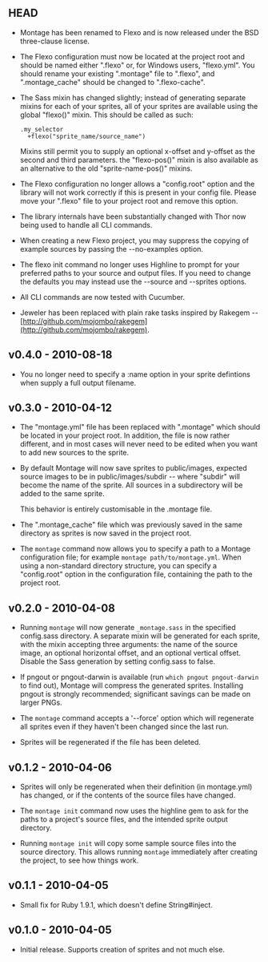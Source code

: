 HEAD
----

* Montage has been renamed to Flexo and is now released under the BSD
  three-clause license.

* The Flexo configuration must now be located at the project root and
  should be named either ".flexo" or, for Windows users, "flexo.yml".
  You should rename your existing ".montage" file to ".flexo", and
  ".montage\_cache" should be changed to ".flexo-cache".

* The Sass mixin has changed slightly; instead of generating separate
  mixins for each of your sprites, all of your sprites are available
  using the global "flexo()" mixin. This should be called as such:

      .my_selector
        +flexo("sprite_name/source_name")

  Mixins still permit you to supply an optional x-offset and y-offset as
  the second and third parameters. the "flexo-pos()" mixin is also
  available as an alternative to the old "sprite-name-pos()" mixins.

* The Flexo configuration no longer allows a "config.root" option and
  the library will not work correctly if this is present in your config
  file. Please move your ".flexo" file to your project root and remove
  this option.

* The library internals have been substantially changed with Thor now
  being used to handle all CLI commands.

* When creating a new Flexo project, you may suppress the copying of
  example sources by passing the --no-examples option.

* The flexo init command no longer uses Highline to prompt for your
  preferred paths to your source and output files. If you need to change
  the defaults you may instead use the --source and --sprites options.

* All CLI commands are now tested with Cucumber.

* Jeweler has been replaced with plain rake tasks inspired by Rakegem --
  [http://github.com/mojombo/rakegem](http://github.com/mojombo/rakegem).

v0.4.0 - 2010-08-18
-------------------

* You no longer need to specify a :name option in your sprite defintions
  when supply a full output filename.

v0.3.0 - 2010-04-12
-------------------

* The "montage.yml" file has been replaced with ".montage" which should
  be located in your project root. In addition, the file is now rather
  different, and in most cases will never need to be edited when you
  want to add new sources to the sprite.

* By default Montage will now save sprites to public/images, expected
  source images to be in public/images/subdir -- where "subdir" will
  become the name of the sprite. All sources in a subdirectory will be
  added to the same sprite.

  This behavior is entirely customisable in the .montage file.

* The ".montage\_cache" file which was previously saved in the same
  directory as sprites is now saved in the project root.

* The `montage` command now allows you to specify a path to a Montage
  configuration file; for example `montage path/to/montage.yml`. When
  using a non-standard directory structure, you can specify a
  "config.root" option in the configuration file, containing the path to
  the project root.

v0.2.0 - 2010-04-08
-------------------

* Running `montage` will now generate `_montage.sass` in the specified
  config.sass directory. A separate mixin will be generated for each
  sprite, with the mixin accepting three arguments: the name of the
  source image, an optional horizontal offset, and an optional vertical
  offset. Disable the Sass generation by setting config.sass to false.

* If pngout or pngout-darwin is available (run `which pngout
  pngout-darwin` to find out), Montage will compress the generated
  sprites. Installing pngout is strongly recommended; significant
  savings can be made on larger PNGs.

* The `montage` command accepts a '--force' option which will regenerate
  all sprites even if they haven't been changed since the last run.

* Sprites will be regenerated if the file has been deleted.

v0.1.2 - 2010-04-06
-------------------

* Sprites will only be regenerated when their definition (in
  montage.yml) has changed, or if the contents of the source files have
  changed.

* The `montage init` command now uses the highline gem to ask for the
  paths to a project's source files, and the intended sprite output
  directory.

* Running `montage init` will copy some sample source files into the
  source directory. This allows running `montage` immediately after
  creating the project, to see how things work.

v0.1.1 - 2010-04-05
-------------------

* Small fix for Ruby 1.9.1, which doesn't define String#inject.

v0.1.0 - 2010-04-05
-------------------

* Initial release. Supports creation of sprites and not much else.
